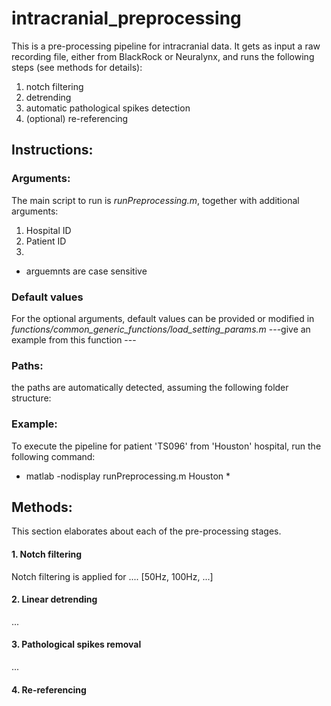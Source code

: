 # intracranial_preprocessing

This is a pre-processing pipeline for intracranial data. It gets as input a raw recording file, either from BlackRock or Neuralynx, and runs the following steps (see methods for details):
1. notch filtering
2. detrending
3. automatic pathological spikes detection 
4. (optional) re-referencing


## Instructions:

### Arguments:
The main script to run is *runPreprocessing.m*, together with additional arguments:
1. Hospital ID
2. Patient ID
3.

- arguemnts are case sensitive

### Default values
For the optional arguments, default values can be provided or modified in *functions/common_generic_functions/load_setting_params.m*
---give an example from this function ---

### Paths:
the paths are automatically detected, assuming the following folder structure:

### Example:
To execute the pipeline for patient 'TS096' from 'Houston' hospital, run the following command:
* matlab -nodisplay runPreprocessing.m Houston *



## Methods:
This section elaborates about each of the pre-processing stages.

#### 1. Notch filtering
Notch filtering is applied for .... [50Hz, 100Hz, ...]

#### 2. Linear detrending
...

#### 3. Pathological spikes removal
...


#### 4. Re-referencing

